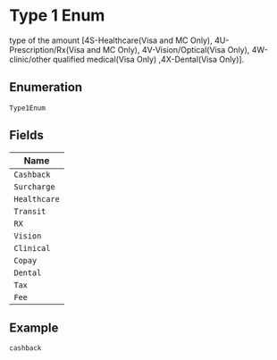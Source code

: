 
# Type 1 Enum

type of the amount [4S-Healthcare(Visa and MC Only), 4U-Prescription/Rx(Visa and MC Only), 4V-Vision/Optical(Visa Only), 4W-clinic/other qualified medical(Visa Only) ,4X-Dental(Visa Only)].

## Enumeration

`Type1Enum`

## Fields

| Name |
|  --- |
| `Cashback` |
| `Surcharge` |
| `Healthcare` |
| `Transit` |
| `RX` |
| `Vision` |
| `Clinical` |
| `Copay` |
| `Dental` |
| `Tax` |
| `Fee` |

## Example

```
cashback
```

